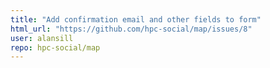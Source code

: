 ```yaml
---
title: "Add confirmation email and other fields to form"
html_url: "https://github.com/hpc-social/map/issues/8"
user: alansill
repo: hpc-social/map
---
```


